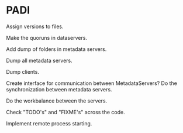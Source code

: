 PADI
====

Assign versions to files.

Make the quoruns in dataservers.

Add dump of folders in metadata servers.

Dump all metadata servers.

Dump clients.

Create interface for communication between MetadataServers?
Do the synchronization between metadata servers.

Do the workbalance between the servers.

Check "TODO's" and "FIXME's" across the code.

Implement remote process starting.
